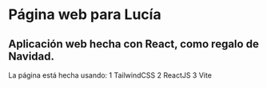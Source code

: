 # Página web para Lucía

## Aplicación web hecha con React, como regalo de Navidad.

La página está hecha usando:
1 TailwindCSS
2 ReactJS
3 Vite

